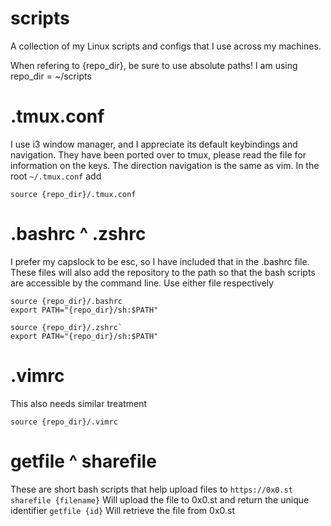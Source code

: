 # scripts
A collection of my Linux scripts and configs that I use across my machines.

When refering to {repo_dir}, be sure to use absolute paths! I am using
repo_dir = ~/scripts

# .tmux.conf
I use i3 window manager, and I appreciate its default keybindings and navigation.
They have been ported over to tmux, please read the file for information on the keys.
The direction navigation is the same as vim.
In the root `~/.tmux.conf`
add 
```
source {repo_dir}/.tmux.conf
```

# .bashrc ^ .zshrc
I prefer my capslock to be esc, so I have included that in the .bashrc file.
These files will also add the repository to the path so that the bash scripts are accessible by the command line.
Use either file respectively
```
source {repo_dir}/.bashrc
export PATH="{repo_dir}/sh:$PATH"
```
```
source {repo_dir}/.zshrc`
export PATH="{repo_dir}/sh:$PATH"
```

# .vimrc
This also needs similar treatment
```
source {repo_dir}/.vimrc
```

# getfile ^ sharefile
These are short bash scripts that help upload files to `https://0x0.st`
`sharefile {filename}` Will upload the file to 0x0.st and return the unique identifier
`getfile {id}` Will retrieve the file from 0x0.st
